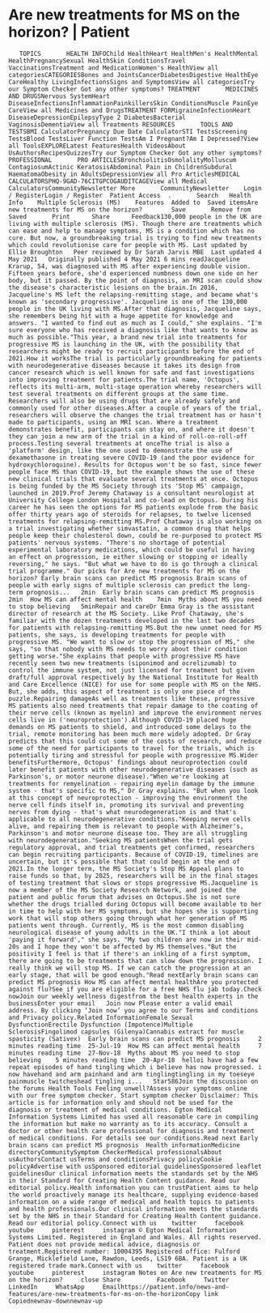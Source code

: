 # Are new treatments for MS on the horizon? | Patient

       TOPICS       HEALTH INFOChild HealthHeart HealthMen's HealthMental HealthPregnancySexual HealthSkin ConditionsTravel VaccinationsTreatment and MedicationWomen's HealthView all categoriesCATEGORIESBones and JointsCancerDiabetesDigestive HealthEye CareHealthy LivingInfectionsSigns and SymptomsView all categoriesTry our Symptom Checker Got any other symptoms? TREATMENT       MEDICINES AND DRUGSNervous SystemHeart DiseaseInfectionsInflammationPainkillersSkin ConditionsMuscle PainEye CareView all Medicines and DrugsTREATMENT FORMigraineInfectionHeart DiseaseDepressionEpilepsyType 2 DiabetesBacterial VaginosisDementiaView all Treatments RESOURCES       TOOLS AND TESTSBMI CalculatorPregnancy Due Date CalculatorSTI TestsScreening TestsBlood TestsLiver Function TestsAm I Pregnant?Am I Depressed?View all ToolsEXPLORELatest FeaturesHealth VideosAbout UsAuthorsRecipesQuizzesTry our Symptom Checker Got any other symptoms? PROFESSIONAL       PRO ARTICLESBronchiolitisOsmolalityMolluscum ContagiosumActinic KeratosisAbdominal Pain in ChildrenSubdural HaematomaObesity in AdultsDepressionView all Pro ArticlesMEDICAL CALCULATORSPHQ-9GAD-76CITGPCOGAUDITCAGEView all Medical CalculatorsCommunityNewsletter More       CommunityNewsletter    Login / RegisterLogin / Register  Patient Access  .       Search   Health Info    Multiple Sclerosis (MS)    Features  Added to  Saved itemsAre new treatments for MS on the horizon?        Save       Remove from Saved       Print      Share      Feedback130,000 people in the UK are living with multiple sclerosis (MS). Though there are treatments which can ease and help to manage symptoms, MS is a condition which has no cure. But now, a groundbreaking trial is trying to find new treatments which could revolutionise care for people with MS. Last updated by Ellie Broughton   Peer reviewed by Dr Sarah Jarvis MBE  Last updated 4 May 2021   Originally published 4 May 2021 6 mins readJacqueline Krarup, 54, was diagnosed with MS after experiencing double vision. Fifteen years before, she'd experienced numbness down one side on her body, but it passed. By the point of diagnosis, an MRI scan could show the disease's characteristic lesions on the brain.In 2016, Jacqueline's MS left the relapsing-remitting stage, and became what's known as 'secondary progressive'. Jacqueline is one of the 130,000 people in the UK living with MS.After that diagnosis, Jacqueline says, she remembers being hit with a huge appetite for knowledge and answers. "I wanted to find out as much as I could," she explains. "I'm sure everyone who has received a diagnosis like that wants to know as much as possible."This year, a brand new trial into treatments for progressive MS is launching in the UK, with the possibility that researchers might be ready to recruit participants before the end of 2021.How it worksThe trial is particularly groundbreaking for patients with neurodegenerative diseases because it takes its design from cancer research which is well known for safe and fast investigations into improving treatment for patients.The trial name, 'Octopus', reflects its multi-arm, multi-stage operation whereby researchers will test several treatments on different groups at the same time. Researchers will also be using drugs that are already safely and commonly used for other diseases.After a couple of years of the trial, researchers will observe the changes the trial treatment has or hasn't made to participants, using an MRI scan. Where a treatment demonstrates benefit, participants can stay on, and where it doesn't they can join a new arm of the trial in a kind of roll-on-roll-off process.Testing several treatments at onceThe trial is also a 'platform' design, like the one used to demonstrate the use of dexamethasone in treating severe COVID-19 (and the poor evidence for hydroxychloroquine). Results for Octopus won't be so fast, since fewer people face MS than COVID-19, but the example shows the use of these new clinical trials that evaluate several treatments at once. Octopus is being funded by the MS Society through its 'Stop MS' campaign, launched in 2019.Prof Jeremy Chataway is a consultant neurologist at University College London Hospital and co-lead on Octopus. During his career he has seen the options for MS patients explode from the basic offer thirty years ago of steroids for relapses, to twelve licensed treatments for relapsing-remitting MS.Prof Chataway is also working on a trial investigating whether simvastatin, a common drug that helps people keep their cholesterol down, could be re-purposed to protect MS patients' nervous systems. "There's no shortage of potential experimental laboratory medications, which could be useful in having an effect on progression, ie either slowing or stopping or ideally reversing," he says. "But what we have to do is go through a clinical trial programme." Our picks for Are new treatments for MS on the horizon? Early brain scans can predict MS prognosis Brain scans of people with early signs of multiple sclerosis can predict the long-term prognosis...   2min  Early brain scans can predict MS prognosis    2min  How MS can affect mental health    7min  Myths about MS you need to stop believing   5minRepair and careDr Emma Gray is the assistant director of research at the MS Society. Like Prof Chataway, she's familiar with the dozen treatments developed in the last two decades for patients with relapsing-remitting MS.But the new unmet need for MS patients, she says, is developing treatments for people with progressive MS. "We want to slow or stop the progression of MS," she says, "so that nobody with MS needs to worry about their condition getting worse."She explains that people with progressive MS have recently seen two new treatments (siponimod and ocrelizumab) to control the immune system, not just licensed for treatment but given draft/full approval respectively by the National Institute for Health and Care Excellence (NICE) for use for some people with MS on the NHS. But, she adds, this aspect of treatment is only one piece of the puzzle.Repairing damageAs well as treatments like these, progressive MS patients also need treatments that repair damage to the coating of their nerve cells (known as myelin) and improve the environment nerves cells live in ('neuroprotection').Although COVID-19 placed huge demands on MS patients to shield, and introduced some delays to the trial, remote monitoring has been much more widely adopted. Dr Gray predicts that this could cut some of the costs of research, and reduce some of the need for participants to travel for the trials, which is potentially tiring and stressful for people with progressive MS.Wider benefitsFurthermore, Octopus' findings about neuroprotection could later benefit patients with other neurodegenerative diseases (such as Parkinson's, or motor neurone disease)."When we're looking at treatments for remyelination - repairing myelin damage by the immune system - that's specific to MS," Dr Gray explains. "But when you look at this concept of neuroprotection - improving the environment the nerve cell finds itself in, promoting its survival and preventing nerves from dying - that's what neurodegeneration is and that's applicable to all neurodegenerative conditions."Keeping nerve cells alive, and repairing them is relevant to people with Alzheimer's, Parkinson's and motor neurone disease too. They are all struggling with neurodegeneration."Seeking MS patientsWhen the trial gets regulatory approval, and trial treatments get confirmed, researchers can begin recruiting participants. Because of COVID-19, timelines are uncertain, but it's possible that that could begin at the end of 2021.In the longer term, the MS Society's Stop MS Appeal plans to raise funds so that, by 2025, researchers will be in the final stages of testing treatment that slows or stops progressive MS.Jacqueline is now a member of the MS Society Research Network, and joined the patient and public forum that advises on Octopus.She is not sure whether the drugs trialled during Octopus will become available to her in time to help with her MS symptoms, but she hopes she is supporting work that will stop others going through what her generation of MS patients went through. Currently, MS is the most common disabling neurological disease of young adults in the UK."I think a lot about 'paying it forward'," she says. "My two children are now in their mid-20s and I hope they won't be affected by MS themselves."But the positivity I feel is that if there's an inkling of a first symptom, there are going to be treatments that can slow down the progression. I really think we will stop MS. If we can catch the progression at an early stage, that will be good enough."Read nextEarly brain scans can predict MS prognosis How MS can affect mental healthAre you protected against flu?See if you are eligible for a free NHS flu jab today.Check nowJoin our weekly wellness digestfrom the best health experts in the businessEnter your email   Join now Please enter a valid email address. By clicking ‘Join now’ you agree to our Terms and conditions and Privacy policy.Related InformationFemale Sexual DysfunctionErectile Dysfunction (Impotence)Multiple SclerosisFingolimod capsules (Gilenya)Cannabis extract for muscle spasticity (Sativex)  Early brain scans can predict MS prognosis     2 minutes reading time  25-Jul-19  How MS can affect mental health     7 minutes reading time  27-Nov-18  Myths about MS you need to stop believing    5 minutes reading time  20-Apr-18  helloi have had a few repeat episodes of hand tingling which i believe has now progressed. i now havehand and arm painhand and arm tinglingtingling in my toeseye painmuscle twitcheshead tingling i...   Star586Join the discussion on the forums Health Tools Feeling unwell?Assess your symptoms online with our free symptom checker. Start symptom checker Disclaimer: This article is for information only and should not be used for the diagnosis or treatment of medical conditions. Egton Medical Information Systems Limited has used all reasonable care in compiling the information but make no warranty as to its accuracy. Consult a doctor or other health care professional for diagnosis and treatment of medical conditions. For details see our conditions.Read next Early brain scans can predict MS prognosis  Health informationMedicine directoryCommunitySymptom CheckerMedical professionalsAbout usAuthorsContact usTerms and conditionsPrivacy policyCookie policyAdvertise with usSponsored editorial guidelinesSponsored leaflet guidelinesOur clinical information meets the standards set by the NHS in their Standard for Creating Health Content guidance. Read our editorial policy.Health information you can trustPatient aims to help the world proactively manage its healthcare, supplying evidence-based information on a wide range of medical and health topics to patients and health professionals.Our clinical information meets the standards set by the NHS in their Standard for Creating Health Content guidance. Read our editorial policy.Connect with us    twitter     facebook     youtube     pinterest     instagram © Egton Medical Information Systems Limited. Registered in England and Wales. All rights reserved. Patient does not provide medical advice, diagnosis or treatment.Registered number: 10004395 Registered office: Fulford Grange, Micklefield Lane, Rawdon, Leeds, LS19 6BA. Patient is a UK registered trade mark.Connect with us    twitter     facebook     youtube     pinterest     instagram Notes on Are new treatments for MS on the horizon?     close Share          Facebook     Twitter     LinkedIn     WhatsApp     Emailhttps://patient.info/news-and-features/are-new-treatments-for-ms-on-the-horizonCopy link Copiednewnav-downnewnav-up


